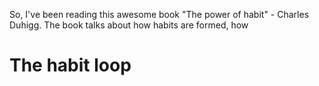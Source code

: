 So, I've been reading this awesome book "The power of habit" - Charles Duhigg. The book talks about how habits are formed, how 

# The habit loop

